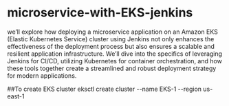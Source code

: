 # microservice-with-EKS-jenkins
we’ll explore how deploying a microservice application on an Amazon EKS (Elastic Kubernetes Service) cluster using Jenkins not only enhances the effectiveness of the deployment process but also ensures a scalable and resilient application infrastructure. We’ll dive into the specifics of leveraging Jenkins for CI/CD, utilizing Kubernetes for container orchestration, and how these tools together create a streamlined and robust deployment strategy for modern applications.

##To create EKS cluster
eksctl create cluster --name EKS-1 --region us-east-1
